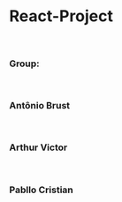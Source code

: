 # React-Project

<br />
<h3>Group:</h3><br />
<h3>Antônio Brust</h3><br />
<h3>Arthur Victor</h3><br />
<h3>Pabllo Cristian</h3><br />
